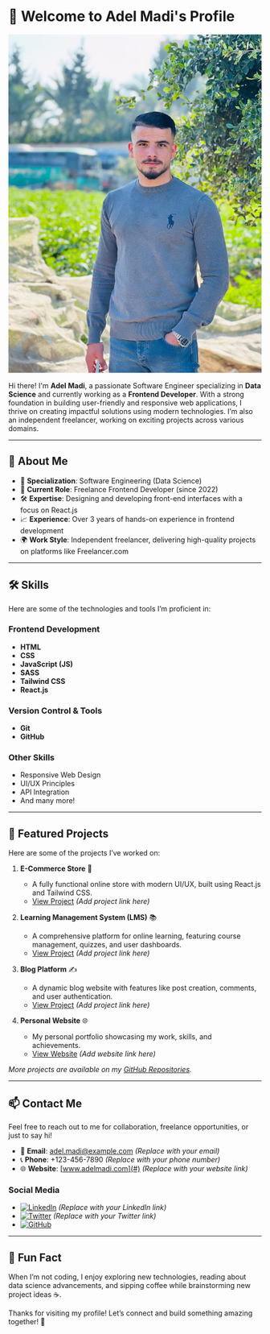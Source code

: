 # 👋 Welcome to Adel Madi's Profile

![Profile Picture](/adel.jpg)

Hi there! I'm **Adel Madi**, a passionate Software Engineer specializing in **Data Science** and currently working as a **Frontend Developer**. With a strong foundation in building user-friendly and responsive web applications, I thrive on creating impactful solutions using modern technologies. I’m also an independent freelancer, working on exciting projects across various domains.

---

## 🚀 About Me
- 🌟 **Specialization**: Software Engineering (Data Science)
- 💼 **Current Role**: Freelance Frontend Developer (since 2022)
- 🛠 **Expertise**: Designing and developing front-end interfaces with a focus on React.js
- 📈 **Experience**: Over 3 years of hands-on experience in frontend development
- 🌍 **Work Style**: Independent freelancer, delivering high-quality projects on platforms like Freelancer.com

---

## 🛠 Skills
Here are some of the technologies and tools I’m proficient in:

### Frontend Development
- **HTML**  
- **CSS**  
- **JavaScript (JS)**  
- **SASS**  
- **Tailwind CSS**  
- **React.js**  

### Version Control & Tools
- **Git**  
- **GitHub**

### Other Skills
- Responsive Web Design  
- UI/UX Principles  
- API Integration  
- And many more!

---

## 📂 Featured Projects
Here are some of the projects I’ve worked on:

1. **E-Commerce Store** 🛒  
   - A fully functional online store with modern UI/UX, built using React.js and Tailwind CSS.  
   - [View Project](#) *(Add project link here)*

2. **Learning Management System (LMS)** 📚  
   - A comprehensive platform for online learning, featuring course management, quizzes, and user dashboards.  
   - [View Project](#) *(Add project link here)*

3. **Blog Platform** ✍️  
   - A dynamic blog website with features like post creation, comments, and user authentication.  
   - [View Project](#) *(Add project link here)*

4. **Personal Website** 🌐  
   - My personal portfolio showcasing my work, skills, and achievements.  
   - [View Website](#) *(Add website link here)*

*More projects are available on my [GitHub Repositories](https://github.com/AdelMadi?tab=repositories).*

---

## 📫 Contact Me
Feel free to reach out to me for collaboration, freelance opportunities, or just to say hi!

- 📧 **Email**: [adel.madi@example.com](mailto:adel.madi@example.com) *(Replace with your email)*  
- 📞 **Phone**: +123-456-7890 *(Replace with your phone number)*  
- 🌐 **Website**: [www.adelmadi.com](#) *(Replace with your website link)*  

### Social Media
- [![LinkedIn](https://img.shields.io/badge/LinkedIn-0077B5?style=for-the-badge&logo=linkedin&logoColor=white)](https://linkedin.com/in/adel-madi) *(Replace with your LinkedIn link)*  
- [![Twitter](https://img.shields.io/badge/Twitter-1DA1F2?style=for-the-badge&logo=twitter&logoColor=white)](https://twitter.com/adel_madi) *(Replace with your Twitter link)*  
- [![GitHub](https://img.shields.io/badge/GitHub-181717?style=for-the-badge&logo=github&logoColor=white)](https://github.com/AdelMadi)  

---

## 🌟 Fun Fact
When I’m not coding, I enjoy exploring new technologies, reading about data science advancements, and sipping coffee while brainstorming new project ideas ☕.

Thanks for visiting my profile! Let’s connect and build something amazing together! 🚀
